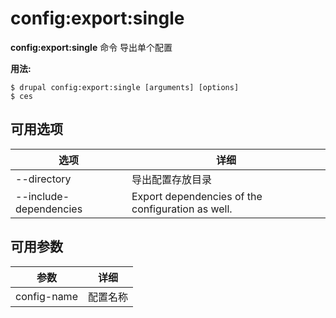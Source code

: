 # config:export:single
**config:export:single** 命令 导出单个配置

**用法:**
```
$ drupal config:export:single [arguments] [options] 
$ ces  
```

## 可用选项
选项 | 详细
-------|-------------
--directory | 导出配置存放目录
--include-dependencies | Export dependencies of the configuration as well.

## 可用参数
参数 | 详细
---------|-------------
config-name | 配置名称
